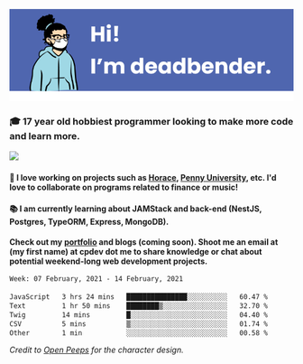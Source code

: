 ![banner](banner.png)

### 🎓 17 year old hobbiest programmer looking to make more code and learn more.

<a href="https://twitter.com/KO4JZT"><img src="https://img.shields.io/badge/ko4jzt%20-%231DA1F2.svg?&style=for-the-badge&logo=Twitter&logoColor=white"/></a>

#### 📝 I love working on projects such as [Horace](https://github.com/knights-of-academia/horace), [Penny University](https://github.com/penny-university/penny_university), etc. I'd love to collaborate on programs related to finance or music!

#### 📚 I am currently learning about JAMStack and back-end (NestJS, Postgres, TypeORM, Express, MongoDB). 

**Check out my [portfolio](https://cpdev.me) and blogs (coming soon). Shoot me an email at (my first name) at cpdev dot me to share knowledge or chat about potential weekend-long web development projects.**



<!--START_SECTION:waka-->
```text
Week: 07 February, 2021 - 14 February, 2021

JavaScript   3 hrs 24 mins   ███████████████░░░░░░░░░░   60.47 % 
Text         1 hr 50 mins    ████████▒░░░░░░░░░░░░░░░░   32.70 % 
Twig         14 mins         █░░░░░░░░░░░░░░░░░░░░░░░░   04.40 % 
CSV          5 mins          ▒░░░░░░░░░░░░░░░░░░░░░░░░   01.74 % 
Other        1 min           ░░░░░░░░░░░░░░░░░░░░░░░░░   00.58 % 
```
<!--END_SECTION:waka-->

*Credit to [Open Peeps](https://www.openpeeps.com/) for the character design.*
